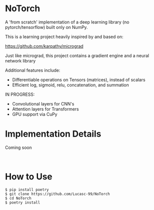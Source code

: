 <h1>NoTorch</h1>

A 'from scratch' implementation of a deep learning library (no pytorch/tensorflow) built only on NumPy.

This is a learning project heavily inspired by and based on:

https://github.com/karpathy/micrograd

Just like micrograd, this project contains a gradient engine and a neural network library

Additional features include:

- Differentiable operations on Tensors (matrices), instead of scalars
- Efficient log, sigmoid, relu, concatenation, and summation

IN PROGRESS:

- Convolutional layers for CNN's
- Attention layers for Transformers
- GPU support via CuPy


<h1>Implementation Details</h1>

Coming soon



<br>
<h1>How to Use</h1>

```
$ pip install poetry
$ git clone https://github.com/Lucasc-99/NoTorch
$ cd NoTorch
$ poetry install 
```